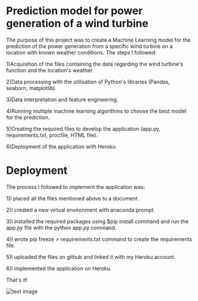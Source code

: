 # Prediction model for power generation of a wind turbine

The purpose of this project was to create a Machine Learning model for the prediction of the power generation from a specific wind turbine on a location with known weather conditions. The steps I followed:

1)Acquisition of the files containing the data regarding the wind turbine's function and the location's weather.

2)Data processing with the utilisation of Python's libraries (Pandas, seaborn, matplotlib).

3)Data interpretation and feature engineering.

4)Running multiple machine learning algorithms to choose the best model for the prediction.

5)Creating the required files to develop the application (app.py, requirements.txt, procfile, HTML file).

6)Deployment of the application with Heroku.

# Deployment 

The process I followed to implement the application was:

1)I placed all the files mentioned above to a document .

2)I created a new virtual environment with anaconda prompt.

3)I installed the required packages using $pip install <package> command and run the app.py file with the python app.py command.

4)I wrote pip freeze > requirements.txt command to create the requirements file.

5)I uploaded the files on github and linked it with my Heroku account.

6)I implemented the application on Heroku.


That's it! 

![text image](https://user-images.githubusercontent.com/66972298/99882896-53bcd700-2c2c-11eb-8f40-c95f64e9c86b.png)
